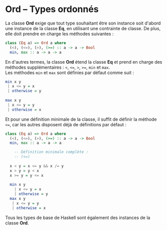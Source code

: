 # **Ord – Types ordonnés**  
La classe **Ord** exige que tout type souhaitant être son instance soit d'abord une instance de la classe **Eq**, en utilisant une contrainte de classe. De plus, elle doit prendre en charge les méthodes suivantes :

```haskell
class (Eq a) => Ord a where
  (<), (<=), (>), (>=) :: a -> a -> Bool
  min, max :: a -> a -> a
```
En d'autres termes, la classe **Ord** étend la classe **Eq** et prend en charge des méthodes supplémentaires : `<`, `<=`, `>`, `>=`, `min` et `max`.  
Les méthodes `min` et `max` sont définies par défaut comme suit :

```haskell
min x y
 | x <= y = x
 | otherwise = y
 
max x y
 | x <= y = y
 | otherwise = x
```
Et pour une définition minimale de la classe, il suffit de définir la méthode `<=`, car les autres disposent déjà de définitions par défaut :

```haskell
class (Eq a) => Ord a where
  (<), (<=), (>), (>=) :: a -> a -> Bool
  min, max :: a -> a -> a

    -- Définition minimale complète :
    -- (<=)
    
  x < y = x <= y && x /= y
  x > y = y < x
  x >= y = y <= x
  
  min x y
    | x <= y = x
    | otherwise = y
  max x y
   | x <= y = y
   | otherwise = x
```
Tous les types de base de Haskell sont également des instances de la classe **Ord**.

